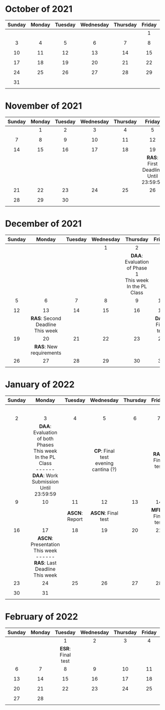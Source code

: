 # October of 2021
|Sunday|Monday|Tuesday|Wednesday|Thursday|Friday|Saturday|
|:-:|:-:|:-:|:-:|:-:|:-:|:-:|
||||||1|2|
||||||||
|3|4|5|6|7|8|9|
||||||||
|10|11|12|13|14|15|16|
||||||||
|17|18|19|20|21|22|23|
||||||||
|24|25|26|27|28|29|30|
||||||||
|31|||||||
||||||||


# November of 2021
|Sunday|Monday|Tuesday|Wednesday|Thursday|Friday|Saturday|
|:-:|:-:|:-:|:-:|:-:|:-:|:-:|
||1|2|3|4|5|6|
||||||||
|7|8|9|10|11|12|13|
||||||||
|14|15|16|17|18|19|20|
||||||**RAS**: First Deadline<br> Until 23:59:59 ||
|21|22|23|24|25|26|27|
||||||||
|28|29|30|||||
||||||||


# December of 2021
|Sunday|Monday|Tuesday|Wednesday|Thursday|Friday|Saturday|
|:-:|:-:|:-:|:-:|:-:|:-:|:-:|
||||1|2|3|4|
|||||**DAA**: Evaluation of Phase 1<br> This week<br> In the PL Class|||
|5|6|7|8|9|10|11|
||||||||
|12|13|14|15|16|17|18|
||**RAS**: Second Deadline<br> This week||||**DAA**: Final test||
|19|20|21|22|23|24|25|
||**RAS**: New requirements||||||
|26|27|28|29|30|31||
||||||||


# January of 2022
|Sunday|Monday|Tuesday|Wednesday|Thursday|Friday|Saturday|
|:-:|:-:|:-:|:-:|:-:|:-:|:-:|
|||||||1|
||||||||
|2|3|4|5|6|7|8|
||**DAA**: Evaluation of both Phases<br> This week<br> In the PL Class<br>------<br>**DAA**: Work Submission<br> Until 23:59:59||**CP**: Final test<br>evening<br>cantina (?)||**RAS**: Final test||
|9|10|11|12|13|14|15|
|||**ASCN**: Report|**ASCN**: Final test||**MFES**: Final test<br>||
|16|17|18|19|20|21|22|
||**ASCN**: Presentation<br> This week<br>------<br>**RAS**: Last Deadline<br> This week||||||
|23|24|25|26|27|28|29|
||||||||
|30|31||||||
||||||||


# February of 2022
|Sunday|Monday|Tuesday|Wednesday|Thursday|Friday|Saturday|
|:-:|:-:|:-:|:-:|:-:|:-:|:-:|
|||1|2|3|4|5|
|||**ESR**: Final test|||||
|6|7|8|9|10|11|12|
||||||||
|13|14|15|16|17|18|19|
||||||||
|20|21|22|23|24|25|26|
||||||||
|27|28||||||
||||||||


